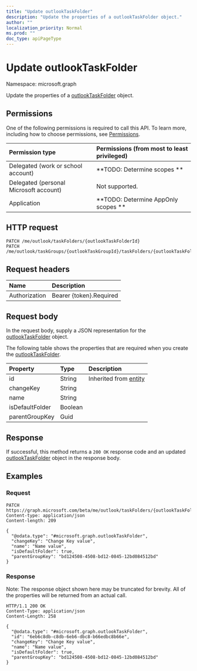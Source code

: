 ```yaml
---
title: "Update outlookTaskFolder"
description: "Update the properties of a outlookTaskFolder object."
author: ""
localization_priority: Normal
ms.prod: ""
doc_type: apiPageType
---
```


# Update outlookTaskFolder

Namespace: microsoft.graph

Update the properties of a [outlookTaskFolder](../resources/outlooktaskfolder.md) object.

## Permissions
One of the following permissions is required to call this API. To learn more, including how to choose permissions, see [Permissions](/concepts/permissions-reference.md).

|Permission type|Permissions (from most to least privileged)|
|:---|:---|
|Delegated (work or school account)|**TODO: Determine scopes **|
|Delegated (personal Microsoft account)|Not supported.|
|Application|**TODO: Determine AppOnly scopes **|

## HTTP request
<!-- {
  "blockType": "ignored"
}
-->
``` http
PATCH /me/outlook/taskFolders/{outlookTaskFolderId}
PATCH /me/outlook/taskGroups/{outlookTaskGroupId}/taskFolders/{outlookTaskFolderId}
```

## Request headers
|Name|Description|
|:---|:---|
|Authorization|Bearer {token}.Required|

## Request body
In the request body, supply a JSON representation for the [outlookTaskFolder](../resources/outlooktaskfolder.md) object.

The following table shows the properties that are required when you create the [outlookTaskFolder](../resources/outlooktaskfolder.md).

|Property|Type|Description|
|:---|:---|:---|
|id|String| Inherited from [entity](../resources/entity.md)|
|changeKey|String||
|name|String||
|isDefaultFolder|Boolean||
|parentGroupKey|Guid||



## Response
If successful, this method returns a `200 OK` response code and an updated [outlookTaskFolder](../resources/outlooktaskfolder.md) object in the response body.

## Examples

### Request
<!-- {
  "blockType": "request",
  "name": "update_outlooktaskfolder"
}
-->
``` http
PATCH https://graph.microsoft.com/beta/me/outlook/taskFolders/{outlookTaskFolderId}
Content-type: application/json
Content-length: 209

{
  "@odata.type": "#microsoft.graph.outlookTaskFolder",
  "changeKey": "Change Key value",
  "name": "Name value",
  "isDefaultFolder": true,
  "parentGroupKey": "bd124508-4508-bd12-0845-12bd084512bd"
}
```

### Response
Note: The response object shown here may be truncated for brevity. All of the properties will be returned from an actual call.
<!-- {
  "blockType": "response",
  "truncated": true
}
-->
``` http
HTTP/1.1 200 OK
Content-Type: application/json
Content-Length: 258

{
  "@odata.type": "#microsoft.graph.outlookTaskFolder",
  "id": "6eb6c8db-c8db-6eb6-dbc8-b66edbc8b66e",
  "changeKey": "Change Key value",
  "name": "Name value",
  "isDefaultFolder": true,
  "parentGroupKey": "bd124508-4508-bd12-0845-12bd084512bd"
}
```

